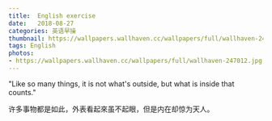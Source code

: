 ```yaml
---
title:  English exercise
date:   2018-08-27
categories: 英语早操
thumbnail: https://wallpapers.wallhaven.cc/wallpapers/full/wallhaven-247012.jpg
tags: English
photos:
- https://wallpapers.wallhaven.cc/wallpapers/full/wallhaven-247012.jpg
---
```


"Like so many things, it is not what's outside, but what is inside that counts."
<p>许多事物都是如此，外表看起來虽不起眼，但是内在却惊为天人。</p>
